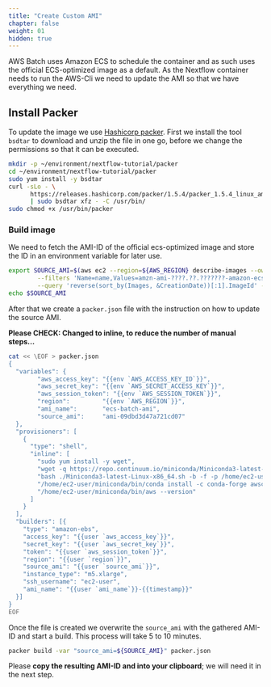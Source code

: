```yaml
---
title: "Create Custom AMI"
chapter: false
weight: 01
hidden: true
---
```


AWS Batch uses Amazon ECS to schedule the container and as such uses the official ECS-optimized image as a default.
As the Nextflow container needs to run the AWS-Cli we need to update the AMI so that we have everything we need.

<!--
## Paste Credentials

In order to use packer, we need to paste the CLI credentials from the Event Engine Dashboard.
Click [1] to copy the credentials in your clipboard and paste them into your Cloud9 terminal.

![](/images/nextflow-on-aws-batch/batch/0_ee_dash.png)
-->

## Install Packer

To update the image we use [Hashicorp packer](https://packer.io/). First we install the tool `bsdtar` to download and unzip the file in one go, before we change the permissions so that it can be executed.

```bash
mkdir -p ~/environment/nextflow-tutorial/packer
cd ~/environment/nextflow-tutorial/packer
sudo yum install -y bsdtar
curl -sLo - \
      https://releases.hashicorp.com/packer/1.5.4/packer_1.5.4_linux_amd64.zip \
      | sudo bsdtar xfz - -C /usr/bin/
sudo chmod +x /usr/bin/packer
```

### Build image

We need to fetch the AMI-ID of the official ecs-optimized image and store the ID in an environment variable for later use.

```bash
export SOURCE_AMI=$(aws ec2 --region=${AWS_REGION} describe-images --owners amazon \
        --filters 'Name=name,Values=amzn-ami-????.??.???????-amazon-ecs-optimized ' 'Name=state,Values=available' \
        --query 'reverse(sort_by(Images, &CreationDate))[:1].ImageId' --output text)
echo $SOURCE_AMI
```

After that we create a `packer.json` file with the instruction on how to update the source AMI.

**Please CHECK: Changed to inline, to reduce the number of manual steps...**

```bash
cat << \EOF > packer.json
{
  "variables": {
        "aws_access_key": "{{env `AWS_ACCESS_KEY_ID`}}",
        "aws_secret_key": "{{env `AWS_SECRET_ACCESS_KEY`}}",
        "aws_session_token": "{{env `AWS_SESSION_TOKEN`}}",
        "region":         "{{env `AWS_REGION`}}",
        "ami_name":       "ecs-batch-ami",
        "source_ami":     "ami-09dbd3d47a721cd07"
  },
  "provisioners": [
    {
      "type": "shell",
      "inline": [
        "sudo yum install -y wget",
        "wget -q https://repo.continuum.io/miniconda/Miniconda3-latest-Linux-x86_64.sh",
        "bash ./Miniconda3-latest-Linux-x86_64.sh -b -f -p /home/ec2-user/miniconda",
        "/home/ec2-user/miniconda/bin/conda install -c conda-forge awscli",
        "/home/ec2-user/miniconda/bin/aws --version"
      ]
    }
  ],
  "builders": [{
    "type": "amazon-ebs",
    "access_key": "{{user `aws_access_key`}}",
    "secret_key": "{{user `aws_secret_key`}}",
    "token": "{{user `aws_session_token`}}",
    "region": "{{user `region`}}",
    "source_ami": "{{user `source_ami`}}",
    "instance_type": "m5.xlarge",
    "ssh_username": "ec2-user",
    "ami_name": "{{user `ami_name`}}-{{timestamp}}"
  }]
}
EOF
```

Once the file is created we overwrite the `source_ami` with the gathered AMI-ID and start a build.
This process will take 5 to 10 minutes.

```bash
packer build -var "source_ami=${SOURCE_AMI}" packer.json
```

Please **copy the resulting AMI-ID and into your clipboard**; we will need it in the next step.
